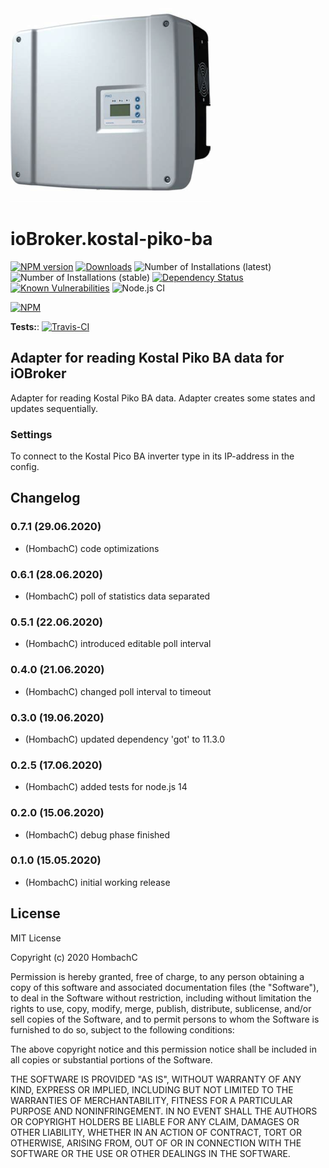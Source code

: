 ![Logo](admin/picoba.png)
# ioBroker.kostal-piko-ba

[![NPM version](http://img.shields.io/npm/v/iobroker.kostal-piko-ba.svg)](https://www.npmjs.com/package/iobroker.kostal-piko-ba)
[![Downloads](https://img.shields.io/npm/dm/iobroker.kostal-piko-ba.svg)](https://www.npmjs.com/package/iobroker.kostal-piko-ba)
![Number of Installations (latest)](http://ioBroker.live/badges/template-installed.svg)
![Number of Installations (stable)](http://ioBroker.live/badges/template-stable.svg)
[![Dependency Status](https://img.shields.io/david/hombach/ioBroker.kostal-piko-ba.svg)](https://david-dm.org/hombach/ioBroker.kostal-piko-ba)
[![Known Vulnerabilities](https://snyk.io/test/github/hombach/ioBroker.kostal-piko-ba/badge.svg)](https://snyk.io/test/github/hombach/ioBroker.kostal-piko-ba)
![Node.js CI](https://github.com/hombach/ioBroker.kostal-piko-ba/workflows/Node.js%20CI/badge.svg)

[![NPM](https://nodei.co/npm/iobroker.kostal-piko-ba.png?downloads=true)](https://nodei.co/npm/iobroker.kostal-piko-ba/)

**Tests:**: [![Travis-CI](http://img.shields.io/travis/hombach/ioBroker.kostal-piko-ba/master.svg)](https://travis-ci.org/hombach/ioBroker.kostal-piko-ba)

## Adapter for reading Kostal Piko BA data for iOBroker
Adapter for reading Kostal Piko BA data. Adapter creates some states and updates sequentially.

### Settings
To connect to the Kostal Pico BA inverter type in its IP-address in the config.

## Changelog

### 0.7.1 (29.06.2020)
* (HombachC) code optimizations

### 0.6.1 (28.06.2020)
* (HombachC) poll of statistics data separated

### 0.5.1 (22.06.2020)
* (HombachC) introduced editable poll interval 

### 0.4.0 (21.06.2020)
* (HombachC) changed poll interval to timeout

### 0.3.0 (19.06.2020)
* (HombachC) updated dependency 'got' to 11.3.0

### 0.2.5 (17.06.2020)
* (HombachC) added tests for node.js 14

### 0.2.0 (15.06.2020)
* (HombachC) debug phase finished

### 0.1.0 (15.05.2020)
* (HombachC) initial working release

## License
MIT License

Copyright (c) 2020 HombachC

Permission is hereby granted, free of charge, to any person obtaining a copy
of this software and associated documentation files (the "Software"), to deal
in the Software without restriction, including without limitation the rights
to use, copy, modify, merge, publish, distribute, sublicense, and/or sell
copies of the Software, and to permit persons to whom the Software is
furnished to do so, subject to the following conditions:

The above copyright notice and this permission notice shall be included in all
copies or substantial portions of the Software.

THE SOFTWARE IS PROVIDED "AS IS", WITHOUT WARRANTY OF ANY KIND, EXPRESS OR
IMPLIED, INCLUDING BUT NOT LIMITED TO THE WARRANTIES OF MERCHANTABILITY,
FITNESS FOR A PARTICULAR PURPOSE AND NONINFRINGEMENT. IN NO EVENT SHALL THE
AUTHORS OR COPYRIGHT HOLDERS BE LIABLE FOR ANY CLAIM, DAMAGES OR OTHER
LIABILITY, WHETHER IN AN ACTION OF CONTRACT, TORT OR OTHERWISE, ARISING FROM,
OUT OF OR IN CONNECTION WITH THE SOFTWARE OR THE USE OR OTHER DEALINGS IN THE
SOFTWARE.